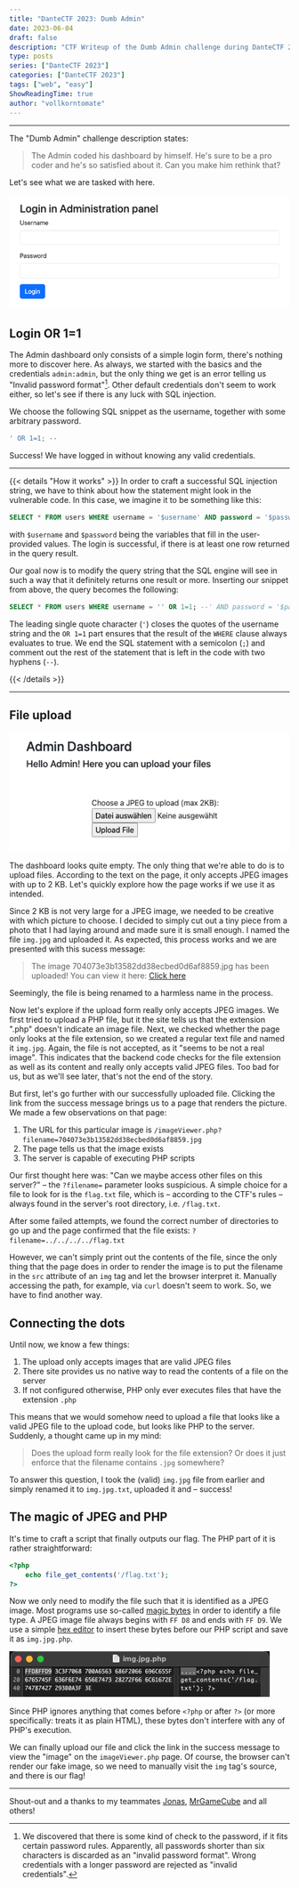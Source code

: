 ```yaml
---
title: "DanteCTF 2023: Dumb Admin"
date: 2023-06-04
draft: false
description: "CTF Writeup of the Dumb Admin challenge during DanteCTF 2023"
type: posts
series: ["DanteCTF 2023"]
categories: ["DanteCTF 2023"]
tags: ["web", "easy"]
ShowReadingTime: true
author: "vollkorntomate"
---
```

---

The "Dumb Admin" challenge description states:

> The Admin coded his dashboard by himself. He's sure to be a pro coder and he's so satisfied about it. Can you make him rethink that?

Let's see what we are tasked with here.

![A simple login form](login-form.png)

## Login OR 1=1

The Admin dashboard only consists of a simple login form, there's nothing more to discover here. As always, we started with the basics and the credentials `admin:admin`, but the only thing we get is an error telling us "Invalid password format"[^1]. Other default credentials don't seem to work either, so let's see if there is any luck with SQL injection.

We choose the following SQL snippet as the username, together with some arbitrary password.
```sql
' OR 1=1; --
```

Success! We have logged in without knowing any valid credentials.

---
{{< details "How it works" >}}
In order to craft a successful SQL injection string, we have to think about how the statement might look in the vulnerable code. In this case, we imagine it to be something like this:
```sql
SELECT * FROM users WHERE username = '$username' AND password = '$password';
```
with `$username` and `$password` being the variables that fill in the user-provided values. The login is successful, if there is at least one row returned in the query result.

Our goal now is to modify the query string that the SQL engine will see in such a way that it definitely returns one result or more. Inserting our snippet from above, the query becomes the following:
```sql
SELECT * FROM users WHERE username = '' OR 1=1; --' AND password = '$password';
```
The leading single quote character (`'`) closes the quotes of the username string and the `OR 1=1` part ensures that the result of the `WHERE` clause always evaluates to true. We end the SQL statement with a semicolon (`;`) and comment out the rest of the statement that is left in the code with two hyphens (`--`).


{{< /details >}}

---

## File upload

![The dashboard with the ability to upload JPEG files](dashboard.png)

The dashboard looks quite empty. The only thing that we're able to do is to upload files. According to the text on the page, it only accepts JPEG images with up to 2 KB. Let's quickly explore how the page works if we use it as intended.

Since 2 KB is not very large for a JPEG image, we needed to be creative with which picture to choose. I decided to simply cut out a tiny piece from a photo that I had laying around and made sure it is small enough. I named the file `img.jpg` and uploaded it. As expected, this process works and we are presented with this sucess message:

> The image 704073e3b13582dd38ecbed0d6af8859.jpg has been uploaded!
You can view it here: [Click here]()

Seemingly, the file is being renamed to a harmless name in the process.

Now let's explore if the upload form really only accepts JPEG images. We first tried to upload a PHP file, but it the site tells us that the extension ".php" doesn't indicate an image file. Next, we checked whether the page only looks at the file extension, so we created a regular text file and named it `img.jpg`. Again, the file is not accepted, as it "seems to be not a real image". This indicates that the backend code checks for the file extension as well as its content and really only accepts valid JPEG files. Too bad for us, but as we'll see later, that's not the end of the story.

But first, let's go further with our successfully uploaded file. Clicking the link from the success message brings us to a page that renders the picture. We made a few observations on that page:
1. The URL for this particular image is `/imageViewer.php?filename=704073e3b13582dd38ecbed0d6af8859.jpg`
2. The page tells us that the image exists
3. The server is capable of executing PHP scripts

Our first thought here was: "Can we maybe access other files on this server?" – the `?filename=` parameter looks suspicious. A simple choice for a file to look for is the `flag.txt` file, which is – according to the CTF's rules – always found in the server's root directory, i.e. `/flag.txt`.

After some failed attempts, we found the correct number of directories to go up and the page confirmed that the file exists: `?filename=../../../../flag.txt`

However, we can't simply print out the contents of the file, since the only thing that the page does in order to render the image is to put the filename in the `src` attribute of an `img` tag and let the browser interpret it. Manually accessing the path, for example, via `curl` doesn't seem to work. So, we have to find another way.

## Connecting the dots

Until now, we know a few things:
1. The upload only accepts images that are valid JPEG files
2. There site provides us no native way to read the contents of a file on the server
3. If not configured otherwise, PHP only ever executes files that have the extension `.php`

This means that we would somehow need to upload a file that looks like a valid JPEG file to the upload code, but looks like PHP to the server. Suddenly, a thought came up in my mind:

> Does the upload form really look for the file extension? Or does it just enforce that the filename contains `.jpg` somewhere?

To answer this question, I took the (valid) `img.jpg` file from earlier and simply renamed it to `img.jpg.txt`, uploaded it and – success!

## The magic of JPEG and PHP

It's time to craft a script that finally outputs our flag. The PHP part of it is rather straightforward:
```php
<?php
    echo file_get_contents('/flag.txt');
?>
```

Now we only need to modify the file such that it is identified as a JPEG image. Most programs use so-called [magic bytes](https://en.wikipedia.org/wiki/Magic_number_(programming)#In_files) in order to identify a file type. A JPEG image file always begins with `FF D8` and ends with `FF D9`. We use a simple [hex editor](https://github.com/HexFiend/HexFiend) to insert these bytes before our PHP script and save it as `img.jpg.php`.

![The entire PHP script to output the flag](hex.png)

Since PHP ignores anything that comes before `<?php` or after `?>` (or more specifically: treats it as plain HTML), these bytes don't interfere with any of PHP's execution.

We can finally upload our file and click the link in the success message to view the "image" on the `imageViewer.php` page. Of course, the browser can't render our fake image, so we need to manually visit the `img` tag's source, and there is our flag!

---
Shout-out and a thanks to my teammates [Jonas](https://github.com/jonas-hoebenreich/), [MrGameCube](https://github.com/mrgamecube) and all others!

[^1]: We discovered that there is some kind of check to the password, if it fits certain password rules. Apparently, all passwords shorter than six characters is discarded as an "invalid password format". Wrong credentials with a longer password are rejected as "invalid credentials".